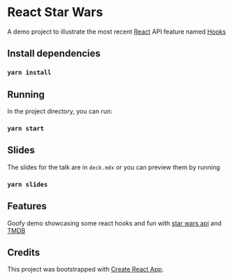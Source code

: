 # React Star Wars
A demo project to illustrate the most recent [React](https://reactjs.org/) API feature named [Hooks](https://reactjs.org/blog/2019/02/06/react-v16.8.0.html) 

## Install dependencies

### `yarn install`

## Running

In the project directory, you can run:

### `yarn start`

## Slides

The slides for the talk are in `deck.mdx` or you can preview them by running
### `yarn slides`

## Features
Goofy demo showcasing some react hooks and fun with [star wars api](https://www.swapi.co) and [TMDB](https://developers.themoviedb.org/)

## Credits
This project was bootstrapped with [Create React App](https://github.com/facebook/create-react-app).
